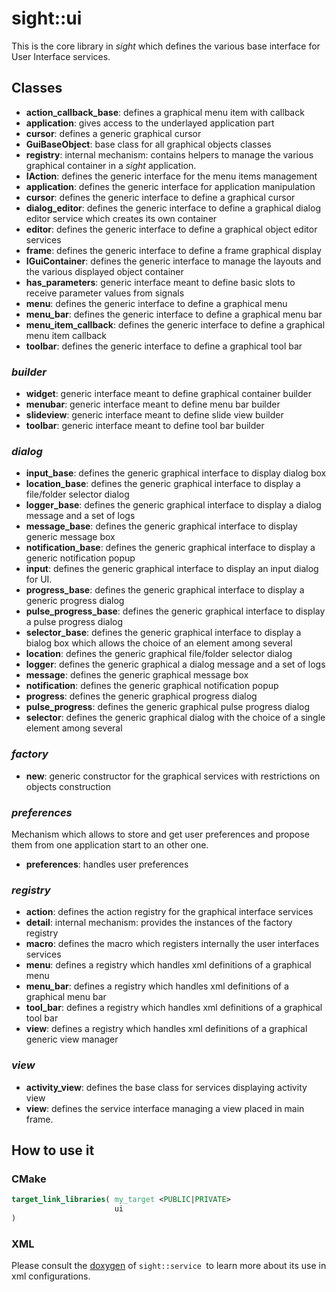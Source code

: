 # sight::ui

This is the core library in _sight_ which defines the various base interface for User Interface services.

## Classes

- **action_callback_base**: defines a graphical menu item with callback
- **application**: gives access to the underlayed application part
- **cursor**: defines a generic graphical cursor
- **GuiBaseObject**: base class for all graphical objects classes
- **registry**: internal mechanism: contains helpers to manage the various graphical container in a  _sight_ application.
- **IAction**: defines the generic interface for the menu items management
- **application**: defines the generic interface for application manipulation
- **cursor**: defines the generic interface to define a graphical cursor
- **dialog_editor**: defines the generic interface to define a graphical dialog editor service which creates its own container
- **editor**: defines the generic interface to define a graphical object editor services
- **frame**: defines the generic interface to define a frame graphical display
- **IGuiContainer**: defines the generic interface to manage the layouts and the various displayed object container
- **has_parameters**: generic interface meant to define basic slots to receive parameter values from signals
- **menu**: defines the generic interface to define a graphical menu
- **menu_bar**: defines the generic interface to define a graphical menu bar
- **menu_item_callback**: defines the generic interface to define a graphical menu item callback
- **toolbar**: defines the generic interface to define a graphical tool bar

### _builder_

- **widget**: generic interface meant to define graphical container builder
- **menubar**: generic interface meant to define menu bar builder
- **slideview**: generic interface meant to define slide view builder
- **toolbar**: generic interface meant to define tool bar builder

### _dialog_

- **input_base**: defines the generic graphical interface to display dialog box
- **location_base**: defines the generic graphical interface to display a file/folder selector dialog
- **logger_base**: defines the generic graphical interface to display a dialog message and a set of logs
- **message_base**: defines the generic graphical interface to display generic message box
- **notification_base**: defines the generic graphical interface to display a generic notification popup
- **input**: defines the generic graphical interface to display an input dialog for UI.
- **progress_base**: defines the generic graphical interface to display a generic progress dialog
- **pulse_progress_base**: defines the generic graphical interface to display a pulse progress dialog
- **selector_base**: defines the generic graphical interface to display a bialog box which allows the choice of an element among several
- **location**: defines the generic graphical file/folder selector dialog
- **logger**: defines the generic graphical a dialog message and a set of logs
- **message**: defines the generic graphical message box
- **notification**: defines the generic graphical notification popup
- **progress**: defines the generic graphical progress dialog
- **pulse_progress**: defines the generic graphical pulse progress dialog
- **selector**: defines the generic graphical dialog with the choice of a single element among several

### _factory_

- **new**: generic constructor for the graphical services with restrictions on objects construction

### _preferences_

Mechanism which allows to store and get user preferences and propose them from one application start to an other one.

- **preferences**: handles user preferences

### _registry_

- **action**:  defines the action registry for the graphical interface services
- **detail**: internal mechanism: provides the instances of the factory registry
- **macro**: defines the macro which registers internally the user interfaces services
- **menu**: defines a registry which handles xml definitions of a graphical menu
- **menu_bar**: defines a registry which handles xml definitions of a graphical menu bar
- **tool_bar**: defines a registry which handles xml definitions of a graphical tool bar
- **view**: defines a registry which handles xml definitions of a graphical generic view manager


### _view_

- **activity_view**: defines the base class for services displaying activity view
- **view**: defines the service interface managing a view placed in main frame.

## How to use it

### CMake

```cmake
target_link_libraries( my_target <PUBLIC|PRIVATE>
                       ui
)
```

### XML

Please consult the [doxygen](https://sight.pages.ircad.fr/sight) of `sight::service `to learn more about its use in xml configurations.
